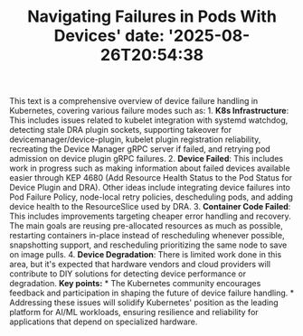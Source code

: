 ﻿---
title: "Navigating Failures in Pods With Devices'
date: '2025-08-26T20:54:38"
category: "Markets"
summary: ""
slug: "navigating failures in pods with devices"
source_urls:
  - "https://kubernetes.io/blog/2025/07/03/navigating-failures-in-pods-with-devices/"
seo:
  title: "Navigating Failures in Pods With Devices | Hash n Hedge'
  description: '"
  keywords: ["news", "markets", "brief"]
---
This text is a comprehensive overview of device failure handling in Kubernetes, covering various failure modes such as:  1.  **K8s Infrastructure**: This includes issues related to kubelet integration with systemd watchdog, detecting stale DRA plugin sockets, supporting takeover for devicemanager/device-plugin, kubelet plugin registration reliability, recreating the Device Manager gRPC server if failed, and retrying pod admission on device plugin gRPC failures. 2.  **Device Failed**: This includes work in progress such as making information about failed devices available easier through KEP 4680 (Add Resource Health Status to the Pod Status for Device Plugin and DRA). Other ideas include integrating device failures into Pod Failure Policy, node-local retry policies, descheduling pods, and adding device health to the ResourceSlice used by DRA. 3.  **Container Code Failed**: This includes improvements targeting cheaper error handling and recovery. The main goals are reusing pre-allocated resources as much as possible, restarting containers in-place instead of rescheduling whenever possible, snapshotting support, and rescheduling prioritizing the same node to save on image pulls. 4.  **Device Degradation**: There is limited work done in this area, but it's expected that hardware vendors and cloud providers will contribute to DIY solutions for detecting device performance or degradation.  **Key points:**  *   The Kubernetes community encourages feedback and participation in shaping the future of device failure handling. *   Addressing these issues will solidify Kubernetes' position as the leading platform for AI/ML workloads, ensuring resilience and reliability for applications that depend on specialized hardware. 
